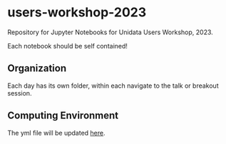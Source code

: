 # users-workshop-2023

Repository for Jupyter Notebooks for Unidata Users Workshop, 2023.

Each notebook should be self contained!

## Organization

Each day has its own folder, within each navigate to the talk or breakout session.

## Computing Environment

The yml file will be updated [here](https://github.com/Unidata/science-gateway/tree/master/jupyter-images).


